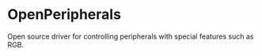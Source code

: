 # OpenPeripherals
Open source driver for controlling peripherals with special features such as RGB.
